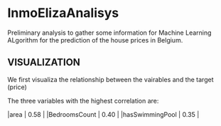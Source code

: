 # InmoElizaAnalisys
Preliminary analysis to gather some information for Machine Learning ALgorithm for the prediction of the house prices in Belgium.

## VISUALIZATION

We first visualiza the relationship between the vairables and the target (price)

The three variables with the highest correlation are:


|area            | 0.58  |
|BedroomsCount   | 0.40  |
|hasSwimmingPool | 0.35  |
